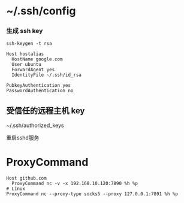 # ~/.ssh/config

### 生成 ssh key
`ssh-keygen -t rsa`

```
Host hostalias
  HostName google.com
  User ubuntu
  ForwardAgent yes
  IdentityFile ~/.ssh/id_rsa
```

```
PubkeyAuthentication yes
PasswordAuthentication no
```

## 受信任的远程主机 key
~/.ssh/authorized_keys


重启sshd服务


# ProxyCommand
```
Host github.com
  ProxyCommand nc -v -x 192.168.10.120:7890 %h %p
# Linux
ProxyCommand nc --proxy-type socks5 --proxy 127.0.0.1:7891 %h %p
```